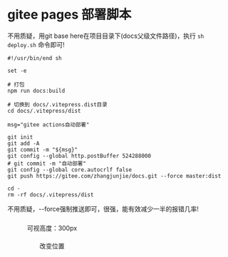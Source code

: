 # gitee pages 部署脚本

不用质疑，用git base here在项目目录下(docs父级文件路径)，执行 `sh deploy.sh` 命令即可!

```shell
#!/usr/bin/end sh

set -e

# 打包
npm run docs:build

# 切换到 docs/.vitepress.dist目录
cd docs/.vitepress/dist

msg="gitee actions自动部署"

git init
git add -A
git commit -m "${msg}"
git config --global http.postBuffer 524288000
# git commit -m "自动部署"
git config --global core.autocrlf false
git push https://gitee.com/zhangjunjie/docs.git --force master:dist 

cd -
rm -rf docs/.vitepress/dist
```

不用质疑，--force强制推送即可，很强，能有效减少一半的报错几率!


<script setup>
import { NBackTop } from 'naive-ui'
</script>

<NBackTop :right="100" />
<NBackTop :bottom="100" :visibility-height="300">
    <div
      style="
        width: 200px;
        height: 40px;
        line-height: 40px;
        text-align: center;
        font-size: 14px;
      "
    >
      可视高度：300px
    </div>
  </NBackTop>

<NBackTop :right="40" :bottom="160">
    <div
      style="
        width: 200px;
        height: 40px;
        line-height: 40px;
        text-align: center;
        font-size: 14px;
      "
    >
      改变位置
    </div>
  </NBackTop>


<style module>
.carousel-img {
  margin: 0 auto;
  width: 100%;
  height: 100%;
  object-fit: cover;
}
</style>
